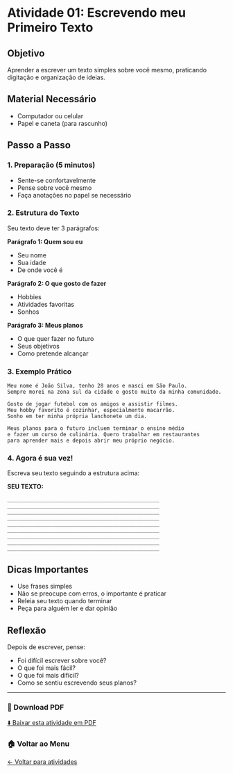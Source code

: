 # Atividade 01: Escrevendo meu Primeiro Texto

## Objetivo
Aprender a escrever um texto simples sobre você mesmo, praticando digitação e organização de ideias.

## Material Necessário
- Computador ou celular
- Papel e caneta (para rascunho)

## Passo a Passo

### 1. Preparação (5 minutos)
- Sente-se confortavelmente
- Pense sobre você mesmo
- Faça anotações no papel se necessário

### 2. Estrutura do Texto
Seu texto deve ter 3 parágrafos:

**Parágrafo 1: Quem sou eu**
- Seu nome
- Sua idade
- De onde você é

**Parágrafo 2: O que gosto de fazer**
- Hobbies
- Atividades favoritas
- Sonhos

**Parágrafo 3: Meus planos**
- O que quer fazer no futuro
- Seus objetivos
- Como pretende alcançar

### 3. Exemplo Prático

```
Meu nome é João Silva, tenho 28 anos e nasci em São Paulo. 
Sempre morei na zona sul da cidade e gosto muito da minha comunidade.

Gosto de jogar futebol com os amigos e assistir filmes. 
Meu hobby favorito é cozinhar, especialmente macarrão. 
Sonho em ter minha própria lanchonete um dia.

Meus planos para o futuro incluem terminar o ensino médio 
e fazer um curso de culinária. Quero trabalhar em restaurantes 
para aprender mais e depois abrir meu próprio negócio.
```

### 4. Agora é sua vez!
Escreva seu texto seguindo a estrutura acima:

**SEU TEXTO:**
```
_________________________________________________
_________________________________________________
_________________________________________________
_________________________________________________
_________________________________________________
_________________________________________________
_________________________________________________
_________________________________________________
_________________________________________________
```

## Dicas Importantes
- Use frases simples
- Não se preocupe com erros, o importante é praticar
- Releia seu texto quando terminar
- Peça para alguém ler e dar opinião

## Reflexão
Depois de escrever, pense:
- Foi difícil escrever sobre você?
- O que foi mais fácil?
- O que foi mais difícil?
- Como se sentiu escrevendo seus planos?

---

### 📁 Download PDF
[⬇️ Baixar esta atividade em PDF](./atividade01_texto_pessoal.pdf)

### 🏠 Voltar ao Menu
[← Voltar para atividades](../README.md)
